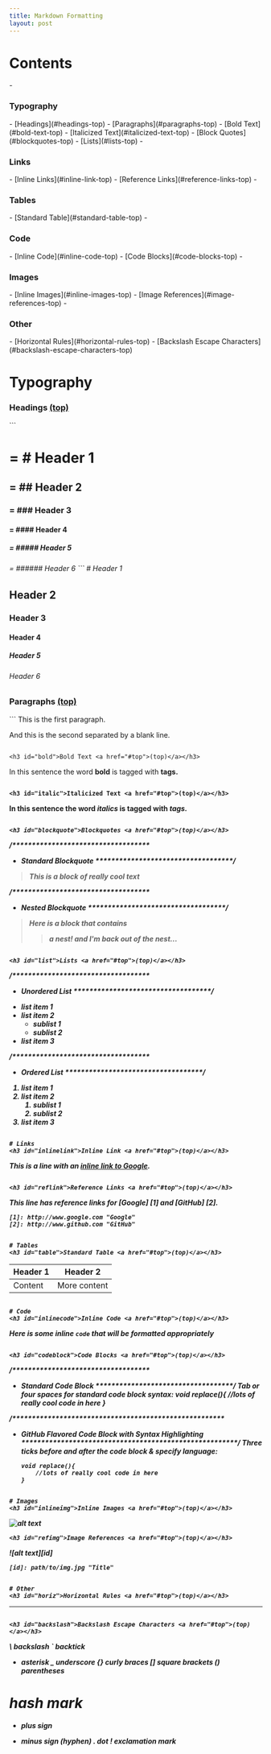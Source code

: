 ```yaml
---
title: Markdown Formatting
layout: post
---
```

<h1 id="top">Contents</h1>
- <h3>Typography</h3>
    - [Headings](#headings-top)
    - [Paragraphs](#paragraphs-top)
    - [Bold Text](#bold-text-top)
    - [Italicized Text](#italicized-text-top)
    - [Block Quotes](#blockquotes-top)
    - [Lists](#lists-top)
- <h3>Links</h3>
    - [Inline Links](#inline-link-top)
    - [Reference Links](#reference-links-top)
- <h3>Tables</h3>
    - [Standard Table](#standard-table-top)
- <h3>Code</h3>
    - [Inline Code](#inline-code-top)
    - [Code Blocks](#code-blocks-top)
- <h3>Images</h3>
    - [Inline Images](#inline-images-top)
    - [Image References](#image-references-top)
- <h3>Other</h3>
    - [Horizontal Rules](#horizontal-rules-top)
    - [Backslash Escape Characters](#backslash-escape-characters-top)

# Typography
<h3 id="heading">Headings <a href="#top">(top)</a></h3>
```
<h1> = # Header 1
<h2> = ## Header 2
<h3> = ### Header 3
<h4> = #### Header 4
<h5> = ##### Header 5
<h6> = ###### Header 6
```
# Header 1

## Header 2

### Header 3

#### Header 4

##### Header 5

###### Header 6


<h3 id="paragraph">Paragraphs <a href="#top">(top)</a></h3>
```
This is the first paragraph.

And this is the second separated by a blank line.

```

<h3 id="bold">Bold Text <a href="#top">(top)</a></h3>
```
In this sentence the word **bold** is tagged with <strong> tags.
```

<h3 id="italic">Italicized Text <a href="#top">(top)</a></h3>
```
In this sentence the word *italics* is tagged with <em> tags.
```

<h3 id="blockquote">Blockquotes <a href="#top">(top)</a></h3>
```
/***********************************
* Standard Blockquote
***********************************/
> This is a block
> of really cool
> text

/***********************************
* Nested Blockquote
***********************************/
> Here is a block
> that contains
>> a nest!
> and I'm back out of the nest...
```

<h3 id="list">Lists <a href="#top">(top)</a></h3>
```
/***********************************
* Unordered List
***********************************/
- list item 1
- list item 2
    - sublist 1
    - sublist 2
- list item 3

/***********************************
* Ordered List
***********************************/
1. list item 1
2. list item 2
    1. sublist 1
    2. sublist 2
3. list item 3

```

# Links
<h3 id="inlinelink">Inline Link <a href="#top">(top)</a></h3>
```
This is a line with an [inline link to Google](http://www.google.com "Google").
```

<h3 id="reflink">Reference Links <a href="#top">(top)</a></h3>
```
This line has reference links for [Google] [1] and [GitHub] [2].

    [1]: http://www.google.com "Google"
    [2]: http://www.github.com "GitHub"
```

# Tables
<h3 id="table">Standard Table <a href="#top">(top)</a></h3>
```
| Header 1 | Header 2     |
| -------- | ------------ |
| Content  | More content |
```

# Code
<h3 id="inlinecode">Inline Code <a href="#top">(top)</a></h3>
```
Here is some inline `code` that will be formatted appropriately
```

<h3 id="codeblock">Code Blocks <a href="#top">(top)</a></h3>
```
/***********************************
* Standard Code Block
***********************************/
Tab or four spaces for standard code block syntax:
    void replace(){
        //lots of really cool code in here
    }

/******************************************************
* GitHub Flavored Code Block with Syntax Highlighting
*******************************************************/
Three ticks before and after the code block & specify language:
    ```language
    void replace(){
        //lots of really cool code in here
    }
    ```
```

# Images
<h3 id="inlineimg">Inline Images <a href="#top">(top)</a></h3>
```
![alt text](path/to/img.jpg "Title")
```
<h3 id="refimg">Image References <a href="#top">(top)</a></h3>
```
![alt text][id]

    [id]: path/to/img.jpg "Title"
```

# Other
<h3 id="horiz">Horizontal Rules <a href="#top">(top)</a></h3>
```
- - -
```

<h3 id="backslash">Backslash Escape Characters <a href="#top">(top)</a></h3>
```
\   backslash
`   backtick
*   asterisk
_   underscore
{}  curly braces
[]  square brackets
()  parentheses
#   hash mark
+   plus sign
-   minus sign (hyphen)
.   dot
!   exclamation mark
```
